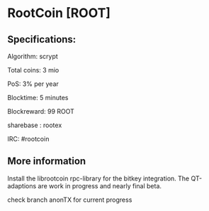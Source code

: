 # RootCoin [ROOT]

## Specifications:

Algorithm: scrypt

Total coins: 3 mio

PoS: 3% per year

Blocktime: 5 minutes

Blockreward: 99 ROOT

sharebase : rootex

IRC: #rootcoin


## More information

Install the librootcoin rpc-library for the bitkey integration.
The QT-adaptions are work in progress and nearly final beta.


check branch anonTX for current progress


